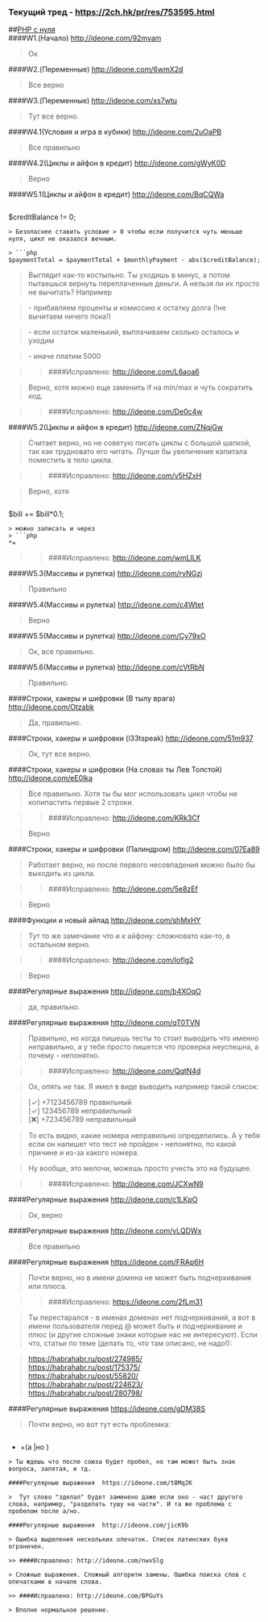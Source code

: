 ### Текущий тред - https://2ch.hk/pr/res/753595.html
##<a href="http://archive-ipq-co.narod.ru">PHP с нуля</a>  
####W1.(Начало) http://ideone.com/92myam

> Ок

####W2.(Переменные) http://ideone.com/6wmX2d
 
> Все верно

####W3.(Переменные) http://ideone.com/xs7wtu
 
> Тут все верно.

####W4.1(Условия и игра в кубики) http://ideone.com/2uOaPB
 
> Все правильно

####W4.2(Циклы и айфон в кредит) http://ideone.com/gWyK0D
 
> Верно

####W5.1(Циклы и айфон в кредит) http://ideone.com/BqCQWa

> ```php 
$creditBalance != 0;
```
> Безопаснее ставить условие > 0 чтобы если получится чуть меньше нуля, цикл не оказался вечным.

> ```php 
$paymentTotal = $paymentTotal + $monthlyPayment - abs($creditBalance);
```
> Выглядит как-то костыльно. Ты уходишь в минус, а потом пытаешься вернуть переплаченные деньги. А нельзя ли их просто не вычитать? Например 

> \- прибавляем проценты и комиссию к остатку долга (!не вычитаем ничего пока!) 

> \- если остаток маленький, выплачиваем сколько осталось и уходим 

> \- иначе платим 5000

>> ####Исправлено: http://ideone.com/L6aoa6

> Верно, хотя можно еще заменить if на min/max и чуть сократить код. 

>> ####Исправлено: http://ideone.com/De0c4w

####W5.2(Циклы и айфон в кредит) http://ideone.com/ZNqjGw

> Считает верно, но не советую писать циклы с большой шапкой, так как трудновато его читать. Лучше бы увеличение капитала поместить в тело цикла.

>> ####Исправлено: http://ideone.com/v5HZxH

> Верно, хотя 
> ```php 
$bill += $bill*0.1; 
``` 
> можно записать и через 
> ```php
*=
```
>> ####Исправлено: http://ideone.com/wmLILK

####W5.3(Массивы и рулетка) http://ideone.com/ryNGzj

> Правильно

####W5.4(Массивы и рулетка) http://ideone.com/c4Wtet

> Верно

####W5.5(Массивы и рулетка) http://ideone.com/Cy79xO

> Ок, все правильно. 

####W5.6(Массивы и рулетка) http://ideone.com/cVtRbN

> Правильно.

####Строки, хакеры и шифровки (В тылу врага) http://ideone.com/Otzabk

> Да, правильно.

####Строки, хакеры и шифровки (l33tspeak) http://ideone.com/51m937 

> Ок, тут все верно.

####Строки, хакеры и шифровки (На словах ты Лев Толстой) http://ideone.com/eE0lka

> Все правильно. Хотя ты бы мог использовать цикл чтобы не копипастить первые 2 строки.

>> ####Исправлено: http://ideone.com/KRk3Cf

> Верно

####Строки, хакеры и шифровки (Палиндром) http://ideone.com/07Ea89

> Работает верно, но после первого несовпадения можно было бы выходить из цикла.

>> ####Исправлено: http://ideone.com/5e8zEf

> Верно

####Функции и новый айпад http://ideone.com/shMxHY

> Тут то же замечание что и к айфону: сложновато как-то, в остальном верно.

>> ####Исправлено: http://ideone.com/Ioflg2

> Верно

####Регулярные выражения http://ideone.com/b4XOqO

> да, правильно.

####Регулярные выражения http://ideone.com/qT0TVN

> Правильно, но когда пишешь тесты то стоит выводить что именно неправильно, а у тебя просто пишется что проверка неуспешна, а почему - непонятно.

>> ####Исправлено: http://ideone.com/QqtN4d

> Ох, опять не так. Я имел в виде выводить например такой список: 

> [✓] +7123456789 правильный  
> [✓] 123456789 неправильный  
> [❌] +723456789 неправильный  

> То есть видно, какие номера неправильно определились. А у тебя если он напишет что тест не пройден - непонятно, по какой причине и из-за какого номера. 

> Ну вообще, это мелочи, можешь просто учесть это на будущее.

>> ####Исправлено: http://ideone.com/JCXwN9

####Регулярные выражения  http://ideone.com/c1LKpO

> Ок, верно

####Регулярные выражения  http://ideone.com/vLQDWx

> Все правильно

####Регулярные выражения  https://ideone.com/FRAp6H

> Почти верно, но в имени домена не может быть подчеркивания или плюса.

>> ####Исправлено: https://ideone.com/2fLm31

> Ты перестарался - в именах доменах нет подчеркиваний, а вот в имени пользователя перед @ может быть и подчеркивание и плюс (и другие сложные знаки которые нас не интересуют). Если что, статьи по теме (делать то, что там описано, не надо!):

>  https://habrahabr.ru/post/274985/   
>  https://habrahabr.ru/post/175375/   
>  https://habrahabr.ru/post/55820/   
>  https://habrahabr.ru/post/224623/   
>  https://habrahabr.ru/post/280798/

####Регулярные выражения  https://ideone.com/gDM38S

> Почти верно, но вот тут есть проблемка: 

> ```php
* +(a |но )
```
> Ты ждешь что после союза будет пробел, но там может быть знак вопроса, запятая, и тд. 

####Регулярные выражения  https://ideone.com/t8Mq2K

>  Тут слово "зделал" будет заменено даже если оно - част другого слова, например, "разделать тушу на части". И та же проблема с пробелом после а/но.

####Регулярные выражения  http://ideone.com/jicK9b

> Ошибка выделения нескольких опечаток. Список латинских букв ограничен.

>> ####Исправлено: http://ideone.com/nwvSlg

> Сложные выражения. Сложный алгоритм замены. Ошибка поиска слов с опечатками в начале слова.

>> ####Исправлено: http://ideone.com/BPGuYs

> Вполне нормальное решение. 
